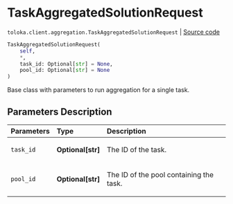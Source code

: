 # TaskAggregatedSolutionRequest
`toloka.client.aggregation.TaskAggregatedSolutionRequest` | [Source code](https://github.com/Toloka/toloka-kit/blob/v1.0.2/src/client/aggregation.py#L52)

```python
TaskAggregatedSolutionRequest(
    self,
    *,
    task_id: Optional[str] = None,
    pool_id: Optional[str] = None
)
```

Base class with parameters to run aggregation for a single task.

## Parameters Description

| Parameters | Type | Description |
| :----------| :----| :-----------|
`task_id`|**Optional\[str\]**|<p>The ID of the task.</p>
`pool_id`|**Optional\[str\]**|<p>The ID of the pool containing the task.</p>
